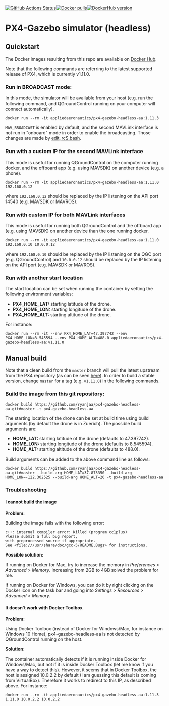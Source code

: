 [![GitHub Actions Status](https://github.com/ryanjaa/px4-gazebo-headless-aa/workflows/Publish%20Docker/badge.svg?branch=master)](https://github.com/ryanjaa/px4-gazebo-headless-aa)[![Docker pulls](https://img.shields.io/docker/pulls/appliedaeronautics/px4-gazebo-headless-aa)](https://hub.docker.com/r/appliedaeronautics/px4-gazebo-headless-aa/)[![DockerHub version](https://img.shields.io/docker/v/appliedaeronautics/px4-gazebo-headless-aa/1.11.3)](https://hub.docker.com/r/appliedaeronautics/px4-gazebo-headless-aa/)


# PX4-Gazebo simulator (headless)

## Quickstart

The Docker images resulting from this repo are available on [Docker Hub](https://hub.docker.com/r/appliedaeronautics/px4-gazebo-headless-aa/).

Note that the following commands are referring to the latest supported release of PX4, which is currently v1.11.0.

### Run in BROADCAST mode:

In this mode, the simulator will be available from your host (e.g. run the following command, and QGroundControl running on your computer will connect automatically).

```
docker run --rm -it appliedaeronautics/px4-gazebo-headless-aa:1.11.3
```

`MAV_BROADCAST` is enabled by default, and the second MAVLink interface is not run in "onboard" mode in order to enable the broadcasting. Those changes are made by [edit_rcS.bash](edit_rcS.bash).

### Run with a custom IP for the second MAVLink interface

This mode is useful for running QGroundControl on the computer running docker, and the offboard app (e.g. using MAVSDK) on another device (e.g. a phone).

```
docker run --rm -it appliedaeronautics/px4-gazebo-headless-aa:1.11.0 192.168.0.12
```

where `192.168.0.12` should be replaced by the IP listening on the API port 14540 (e.g. MAVSDK or MAVROS).

### Run with custom IP for both MAVLink interfaces

This mode is useful for running both QGroundControl and the offboard app (e.g. using MAVSDK) on another device than the one running docker.

```
docker run --rm -it appliedaeronautics/px4-gazebo-headless-aa:1.11.0 192.168.0.10 10.0.0.12
```

where `192.168.0.10` should be replaced by the IP listening on the QGC port (e.g. QGroundControl) and `10.0.0.12` should be replaced by the IP listening on the API port (e.g. MAVSDK or MAVROS).

### Run with another start location

The start location can be set when running the container by setting the following environment variables:

* __PX4_HOME_LAT:__ starting latitude of the drone.
* __PX4_HOME_LON:__ starting longitude of the drone.
* __PX4_HOME_ALT:__ starting altitude of the drone.

For instance:

```
docker run --rm -it --env PX4_HOME_LAT=47.397742 --env PX4_HOME_LON=8.545594 --env PX4_HOME_ALT=488.0 appliedaeronautics/px4-gazebo-headless-aa:v1.11.0
```

## Manual build

Note that a clean build from the `master` branch will pull the latest upstream from the PX4 repository (as can be seen [here](https://github.com/ryanjaa/px4-gazebo-headless-aa/blob/master/Dockerfile#L26)). In order to build a stable version, change `master` for a tag (e.g. `v1.11.0`) in the following commands.

### Build the image from this git repository:

```
docker build https://github.com/ryanjaa/px4-gazebo-headless-aa.git#master -t px4-gazebo-headless-aa
```

The starting location of the drone can be set at build time using build arguments (by default the drone is in Zuerich). The possible build arguments are:

* __HOME_LAT:__ starting latitude of the drone (defaults to 47.397742).
* __HOME_LON:__ starting longitude of the drone (defaults to 8.545594).
* __HOME_ALT:__ starting altitude of the drone (defaults to 488.0).

Build arguments can be added to the above command line as follows:

```
docker build https://github.com/ryanjaa/px4-gazebo-headless-aa.git#master --build-arg HOME_LAT=37.873350 --build-arg HOME_LON=-122.302525 --build-arg HOME_ALT=20 -t px4-gazebo-headless-aa
```

### Troubleshooting

#### I cannot build the image

__Problem:__

Building the image fails with the following error:

```
c++: internal compiler error: Killed (program cc1plus)
Please submit a full bug report,
with preprocessed source if appropriate.
See <file:///usr/share/doc/gcc-5/README.Bugs> for instructions.
```

__Possible solution:__

If running on Docker for Mac, try to increase the memory in _Preferences > Advanced > Memory_. Increasing from 2GB to 4GB solved the problem for me.

If running on Docker for Windows, you can do it by right clicking on the Docker icon on the task bar and going into _Settings > Resources > Advanced > Memory_.

#### It doesn't work with Docker Toolbox

__Problem:__

Using Docker Toolbox (instead of Docker for Windows/Mac, for instance on Windows 10 Home), px4-gazebo-headless-aa is not detected by QGroundControl running on the host.

__Solution:__

The container automatically detects if it is running inside Docker for Windows/Mac, but not if it is inside Docker Toolbox (let me know if you have a way to detect this). However, it seems that in Docker Toolbox, the host is assigned 10.0.2.2 by default (I am guessing this default is coming from VirtualBox). Therefore it works to redirect to this IP, as described above. For instance:

```
docker run --rm -it appliedaeronautics/px4-gazebo-headless-aa:1.11.3 1.11.0 10.0.2.2 10.0.2.2
```
